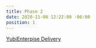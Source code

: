 ```yaml
---
title: Phase 2
date: 2020-11-06 12:22:00 -06:00
position: 1
---
```


[YubiEnterpise Delivery](/phase2/yubienterprise-delivery)